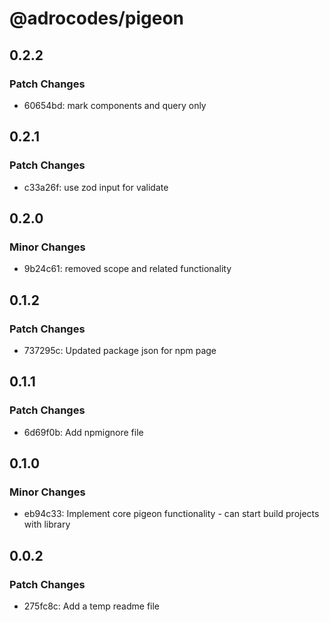 # @adrocodes/pigeon

## 0.2.2

### Patch Changes

- 60654bd: mark components and query only

## 0.2.1

### Patch Changes

- c33a26f: use zod input for validate

## 0.2.0

### Minor Changes

- 9b24c61: removed scope and related functionality

## 0.1.2

### Patch Changes

- 737295c: Updated package json for npm page

## 0.1.1

### Patch Changes

- 6d69f0b: Add npmignore file

## 0.1.0

### Minor Changes

- eb94c33: Implement core pigeon functionality - can start build projects with library

## 0.0.2

### Patch Changes

- 275fc8c: Add a temp readme file

